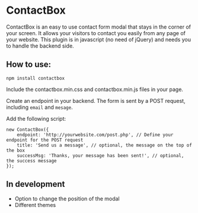 # ContactBox
ContactBox is an easy to use contact form modal that stays in the corner of your screen.
It allows your visitors to contact you easily from any page of your website.
This plugin is in javascript (no need of jQuery) and needs you to handle the backend side.

## How to use:
`npm install contactbox`

Include the contactbox.min.css and contactbox.min.js files in your page.

Create an endpoint in your backend. The form is sent by a POST request, including `email` and `mesage`.

Add the following script:
```
new ContactBox({
    endpoint: 'http://yourwebsite.com/post.php', // Define your endpoint for the POST request
    title: 'Send us a message', // optional, the message on the top of the box
    successMsg: 'Thanks, your message has been sent!', // optional, the success message
});
```

## In development
- Option to change the position of the modal
- Different themes
